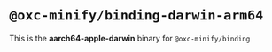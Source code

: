 # `@oxc-minify/binding-darwin-arm64`

This is the **aarch64-apple-darwin** binary for `@oxc-minify/binding`
